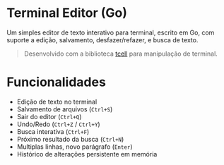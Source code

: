 # Terminal Editor (Go)

Um simples editor de texto interativo para terminal, escrito em Go, com suporte a edição, salvamento, desfazer/refazer, e busca de texto.

> Desenvolvido com a biblioteca [tcell](https://github.com/gdamore/tcell) para manipulação de terminal.

# Funcionalidades

- Edição de texto no terminal
- Salvamento de arquivos (`Ctrl+S`)
- Sair do editor (`Ctrl+Q`)
- Undo/Redo (`Ctrl+Z` / `Ctrl+Y`)
- Busca interativa (`Ctrl+F`)
- Próximo resultado da busca (`Ctrl+N`)
- Multiplas linhas, novo parágrafo (`Enter`)
- Histórico de alterações persistente em memória
